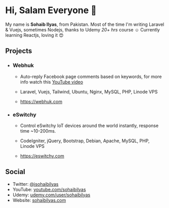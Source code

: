 # Hi, Salam Everyone :wave:
My name is **Sohaib Ilyas**, from Pakistan. Most of the time I'm writing Laravel & Vuejs, sometimes Nodejs, thanks to Udemy *20+ hrs* course :relaxed: Currently learning Reactjs, loving it :heart_eyes:

## Projects

- ### Webhuk
  - Auto-reply Facebook page comments based on keywords, for more info watch this [YouTube video](https://www.youtube.com/watch?v=Ld-sGXdLFtM)

  - Laravel, Vuejs, Tailwind, Ubuntu, Nginx, MySQL, PHP, Linode VPS

  - https://webhuk.com

- ### eSwitchy
  - Control eSwitchy IoT devices around the world instantly, response time ~10-200ms.

  - CodeIgniter, jQuery, Bootstrap, Debian, Apache, MySQL, PHP, Linode VPS

  - https://eswitchy.com

## Social
- Twitter: [@isohaibilyas](https://twitter.com/isohaibilyas)
- YouTube: [youtube.com/sohaibilyas](https://youtube.com/sohaibilyas)
- Udemy: [udemy.com/user/sohaibilyas](https://www.udemy.com/user/sohaibilyas/)
- Website: [sohaibilyas.com](https://sohaibilyas.com)
